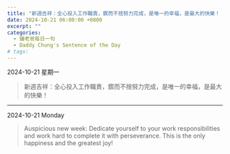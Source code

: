 ```yaml
---
title: "新週吉祥：全心投入工作職責，鍥而不捨努力完成，是唯一的幸福，是最大的快樂！ <br> Auspicious new week: Dedicate yourself to your work responsibilities and work hard to complete it with perseverance. This is the only happiness and the greatest joy!"
date: 2024-10-21 06:00:00 +0800
excerpt: ""
categories:
  - 鍾老爸每日一句
  - Daddy Chung's Sentence of the Day
# tags:
---
```


2024-10-21 星期一

> 新週吉祥：全心投入工作職責，鍥而不捨努力完成，是唯一的幸福，是最大的快樂！

---

2024-10-21 Monday

> Auspicious new week: Dedicate yourself to your work responsibilities and work hard to complete it with perseverance. This is the only happiness and the greatest joy!
